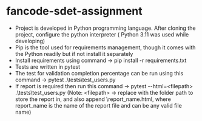 # fancode-sdet-assignment

- Project is developed in Python programming language. After cloning the project, configure the python interpreter (
  Python 3.11 was used while developing)
- Pip is the tool used for requirements management, though it comes with the Python readily but if not install it
  separately
- Install requirements using command -> pip install -r requirements.txt
- Tests are written in pytest
- The test for validation completion percentage can be run using this command -> pytest .\tests\test_users.py
- If report is required then run this command -> pytest --html=\<filepath> .\tests\test_users.py  (Note: \<filepath> ->
  replace with the folder path to store the report in, and also append \report_name.html, where report_name is the name of the
  report file and can be any valid file name)

